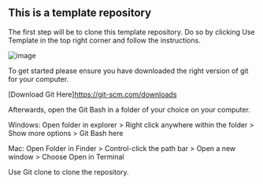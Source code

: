 ## This is a template repository

The first step will be to clone this template repository. Do so by clicking Use Template in the top right corner and follow the instructions.

![image](https://github.com/InteracionLabWorkshopTeam/repository-template/assets/74628574/36285316-7c63-4e5d-8054-0a8e3934a900)



To get started please ensure you have downloaded the right version of git for your computer.

[Download Git Here]https://git-scm.com/downloads

Afterwards, open the Git Bash in a folder of your choice on your computer.

Windows: Open folder in explorer > Right click anywhere within the folder > Show more options > Git Bash here

Mac: Open Folder in Finder > Control-click the path bar > Open a new window > Choose Open in Terminal

Use Git clone <repository url> to clone the repository.

